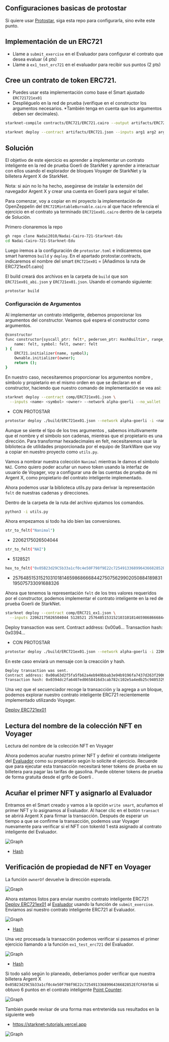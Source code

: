 ## Configuraciones basicas de protostar

Si quiere usar [Protostar](https://github.com/Nadai2010/Nadai-ERC721-Protostar-Cairo), siga esta repo para configurarla, sino evite este punto.

## Implementación de un ERC721

* Llame a `submit_exercise` en el Evaluador para configurar el contrato que desea evaluar (4 pts)
* Llame a `ex1_test_erc721` en el evaluador para recibir sus puntos (2 pts)

## Cree un contrato de token ERC721. 

* Puedes usar esta implementación como base el Smart ajustado `ERC721721ex01`
* Despliéguelo en la red de prueba (verifique en el constructor los argumentos necesarios. *También tenga en cuenta que los argumentos deben ser decimales).

```bash
starknet-compile contracts/ERC721/ERC721.cairo --output artifacts/ERC721.json
```
```bash
starknet deploy --contract artifacts/ERC721.json --inputs arg1 arg2 arg3 --network alpha-goerli
```

## Solución

El objetivo de este ejercicio es aprender a implementar un contrato inteligente en la red de prueba Goerli de StarkNet y aprender a interactuar con ellos usando el explorador de bloques Voyager de StarkNet y la billetera Argent X de StarkNet.

Nota: si aún no lo ha hecho, asegúrese de instalar la extensión del navegador Argent X y crear una cuenta en Goerli para seguir el taller.

Para comenzar, voy a copiar en mi proyecto la implementación de OpenZeppelin del `ERC721MintableBurnable.cairo` al que hace referencia el ejercicio en el contrato ya terminado `ERC721ex01.cairo` dentro de la carpeta de Solución.

Primero clonaremos la repo 
```bash
gh repo clone Nadai2010/Nadai-Cairo-721-Starknet-Edu
cd Nadai-Cairo-721-Starknet-Edu
```
Luego iremos a la configuración de `protostar.toml` e indicaremos que smart haremos `build` y `deploy`. En el apartado protostar.contracts, indicaremos el nombre del smart `ERC721ex01` = [Añadimos la ruta de ERC721ex01.cairo]

El build creará dos archivos  en la carpeta de `build` que son `ERC721ex01_abi.json` y `ERC721ex01.json`. Usando el comando siguiente:

```bash
protostar build
```
### Configuración de Argumentos

Al implementar un contrato inteligente, debemos proporcionar los argumentos del constructor. Veamos qué espera el constructor como argumentos.

```bash
@constructor
func constructor{syscall_ptr: felt*, pedersen_ptr: HashBuiltin*, range_check_ptr}(
    name: felt, symbol: felt, owner: felt
) {
    ERC721.initializer(name, symbol);
    Ownable.initializer(owner);
    return ();
}
```

En nuestro caso, necesitaremos proporcionar los argumentos nombre , símbolo y propietario en el mismo orden en que se declaran en el constructor, haciendo que nuestro comando de implementación se vea así:

```bash
starknet deploy --contract comp/ERC721ex01.json \
  --inputs <name> <symbol> <owner> --network alpha-goerli --no_wallet
```

* CON PROTOSTAR

```bash
protostar deploy ./build/ERC721ex01.json --network alpha-goerli -i <name> <symbol> <owner>
```

Aunque se siente el tipo de los tres argumentos , sabemos intuitivamente que el nombre y el símbolo son cadenas, mientras que el propietario es una dirección. Para transformar hexadecimales en felt, necesitaremos usar la biblioteca de utilidades proporcionada por el equipo de StarkWare que voy a copiar en nuestro proyecto como `utils.py`.

Vamos a nombrar nuestra colección `Nanimal` mientras le damos el símbolo `NAI`. Como quiero poder acuñar un nuevo token usando la interfaz de usuario de Voyager, voy a configurar una de las cuentas de prueba de mi Argent X, como propietario del contrato inteligente implementado.

Ahora podemos usar la biblioteca utils.py para derivar la representación `felt` de nuestras cadenas y direcciones.

Dentro de la carpeta de la ruta del archivo ejutamos los comandos.

```bash
python3 -i utils.py
```

Ahora empezamos si todo ha ido bien las conversiones.
```bash
str_to_felt("Nanimal")
```
* 22062175026504044
```bash
str_to_felt("NAI")
```
* 5128521
```bash
hex_to_felt("0x05B23d29C5b33a1cf0c4e50F798f9E22c7254913368996436682852EfCF69f86")
```
* 2576485153152103101814659868666844275075629902050884189831195075733091688326

Ahora que tenemos la representación `felt` de los tres valores requeridos por el constructor, podemos implementar el contrato inteligente en la red de prueba Goerli de StarkNet.

```bash
starknet deploy --contract comp/ERC721_ex1.json \
  --inputs 22062175026504044 5128521 2576485153152103101814659868666844275075629902050884189831195075733091688326 --network alpha-goerli --no_wallet
```
>>>
Deploy transaction was sent.
Contract address: 0x00a6...
Transaction hash: 0x0394...

* CON PROTOSTAR

```bash
protostar deploy ./build/ERC721ex01.json --network alpha-goerli -i 22062175026504044 5128521 2576485153152103101814659868666844275075629902050884189831195075733091688326
```

En este caso enviarà un mensaje con la creacción y hash.

```bash
Deploy transaction was sent.
Contract address: 0x00a63d2f5fa5fb62a4eb949bbab3e94b9196fa7437d263f29061f4b6a271d792
Transaction hash: 0x0394dc2fa6407ed0658416d3cab782c102e5a4edb25c9405329cfa763717f938
```

Una vez que el secuenciador recoge la transacción y la agrega a un bloque, podemos explorar nuestro contrato inteligente ERC721 recientemente implementado utilizando Voyager.

[Deploy ERC721ex01](https://goerli.voyager.online/contract/0x00a63d2f5fa5fb62a4eb949bbab3e94b9196fa7437d263f29061f4b6a271d792#readContract)

## Lectura del nombre de la colección NFT en Voyager

Lectura del nombre de la colección NFT en Voyager

Ahora podemos acuñar nuestro primer NFT y definir el contrato inteligente del 
[Evaluador](https://goerli.voyager.online/contract/0x2d15a378e131b0a9dc323d0eae882bfe8ecc59de0eb206266ca236f823e0a15#writeContract) como su propietario según lo solicite el ejercicio. Recuerde que para ejecutar esta transacción necesitará tener tokens de prueba en su billetera para pagar las tarifas de gasolina. Puede obtener tokens de prueba de forma gratuita desde el grifo de Goerli .

## Acuñar el primer NFT y asignarlo al Evaluador

Entramos en el Smart creado y vamos a la opción `write smart`, acuñamos el primer NFT y lo asignamos al Evaluador. Al hacer clic en el botón `transact` se abrirá Argent X para firmar la transacción. Después de esperar un tiempo a que se confirme la transacción, podemos usar Voyager nuevamente para verificar si el NFT con tokenId 1 está asignado al contrato inteligente del Evaluador.

![Graph](/contracts/Imagenes/mintex01.png)

* [Hash](https://goerli.voyager.online/tx/0x720dd754105341a74cacc47cab8dbfd3eca99fda02bcc3aa50ff5abd23c94c)

## Verificación de propiedad de NFT en Voyager

La función `ownerOf` devuelve la dirección esperada. 

![Graph](/contracts/Imagenes/ownerofex01.png)

Ahora estamos listos para enviar nuestro contrato inteligente ERC721 [Deploy ERC721ex01](https://goerli.voyager.online/contract/0x00a63d2f5fa5fb62a4eb949bbab3e94b9196fa7437d263f29061f4b6a271d79) al [Evaluador](https://goerli.voyager.online/contract/0x2d15a378e131b0a9dc323d0eae882bfe8ecc59de0eb206266ca236f823e0a15#writeContract) usando la función de `submit_exercise`. Enviamos así nuestro contrato inteligente ERC721 al Evaluador.

![Graph](/contracts/Imagenes/submitex01.png)

* [Hash](https://goerli.voyager.online/tx/0x2f5e15b0000d0414315e9b9678afd9af1a6dd809554b363e28b3133d0ed22d0)

Una vez procesada la transacción podemos verificar si pasamos el primer ejercicio llamando a la función `ex1_test_erc721` del Evaluador.

![Graph](/contracts/Imagenes/ex1testex01.png)

* [Hash](https://goerli.voyager.online/tx/0x3b457f64184f72d358eb55c81d90d97adb054deb6441007dce2caa944545a30)

Si todo salió según lo planeado, deberíamos poder verificar que nuestra billetera Argent X `0x05B23d29C5b33a1cf0c4e50F798f9E22c7254913368996436682852EfCF69f86` si obtuvo 6 puntos en el contrato inteligente [Point Counter](https://goerli.voyager.online/contract/0xa0b943234522049dcdbd36cf9d5e12a46be405d6b8757df2329e6536b40707).

![Graph](/contracts/Imagenes/balanceofex01.png)

También puede revisar de una forma mas entretenida sus resultados en la siguiente web 

* https://starknet-tutorials.vercel.app

![Graph](/contracts/Imagenes/puntosex01.png)
